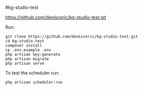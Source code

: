 #kg-studio-test

https://github.com/denisceric/kg-studio-test.git

Run:

    git clone https://github.com/denisceric/kg-studio-test.git
    cd kg-studio-test
    composer install
    cp .env.example .env
    php artisan key:generate
    php artisan migrate
    php artisan serve
    
To test the scheduler run:

    php artisan scheduler:run
